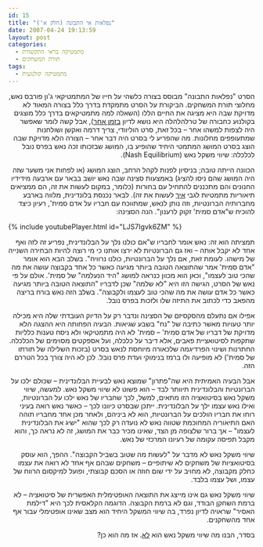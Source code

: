 ```yaml
---
id: 15
title: "נפלאות אי התבונה (חלק א')"
date: 2007-04-24 19:13:59
layout: post
categories: 
  - מתמטיקה בראי התקשורת
  - תורת המשחקים
tags: 
  - מתמטיקה קולנועית
---
```

<p class="MsoNormal" dir="rtl"><span> </span></p>
<p class="MsoNormal" dir="rtl"><span>הסרט "נפלאות התבונה" מבוסס בצורה כלשהי על חייו של המתמטיקאי ג'ון פורבס נאש, מחלוצי תורת המשחקים. הביקורת על הסרט מתמקדת בדרך כלל בצורה המאוד לא מדויקת שבה היא מציגה את החיים הללו (השאלה למה מתמטיקאים בדרך כלל מוצגים בקולנוע כחבורה של טרלהלהלה היא נושא לדיון <a href="http://www.gadial.net/2007/09/03/pi_movie_sucks/">בזמן אחר</a>), אבל קשה לומר שאפשר היה לצפות למשהו אחר – בכל זאת, סרט הוליוודי, צריך דרמה ואקשן ושולחנות שמתעופפים מחלונות. מה שהפריע לי בסרט היה דבר אחר – הצורה הלא מדויקת שבה הוצג בסרט המושג המתמטי היחיד שהופיע בו, המושג שבזכותו זכה נאש בפרס נובל לכלכלה: </span><span>שי</span><span>ווי משקל נאש (</span><span dir="ltr">Nash Equilibrium</span><span dir="rtl"></span><span dir="rtl"></span><span><span dir="rtl"></span><span dir="rtl"></span>).</span></p>
<p class="MsoNormal" dir="rtl"><span> </span></p>
<p class="MsoNormal" dir="rtl"><span>הכוונה הייתה טובה; בניסיון לפנות לקהל הרחב, הוצג המושג (או לפחות אני משער שזה היה המושג שהם ניסו להציג) באמצעות סצינה שבה נאש יושב בבאר עם ארבעה מידידיו החנונים והם מתכננים להתחיל עם בחורות (כלומר, במקום לעשות את זה, הם ממציאים תי</span><span>אור</span><span>יות מתמטיות לגבי <u>איך</u> לעשות את זה). לבאר נכנסת בלונדינית, מלווה בארבע מחברותיה הברונטיות, וזה נותן לנאש, שמתווכח עם חבריו על אדם סמית', רעיון כיצד להוכיח ש"אדם סמית' זקוק לרענון". הנה הסצינה:</span></p>

{% include youtubePlayer.html id="LJS7Igvk6ZM" %}

<p class="MsoNormal" dir="rtl"><span>תמציתה הוא זה: נאש אומר לחבריו ש"אם כולנו נלך על הבלונדינית, נפריע זה לזה ואף אחד לא יקבל אותה – ואז גם הברונטיות לא ירצו אותנו כי מי רוצה להיות הבחירה השנייה של מישהו. לעומת זאת, אם נלך על הברונטיות, כולנו נרוויח". בשלב הבא הוא אומר "אדם סמית' אמר שהתוצאה הטובה ביותר מגיעה כאשר כל אחד בקבוצה עושה את מה שהכי טוב לעצמו", וכאן הוא מכוון כנראה למושג "היד הנעלמה" של סמית'. אולם על פי נאש של הסרט, הגישה הזו היא "לא שלמה" שכן לדבריו "התוצאה הטובה ביותר מגיעה כאשר כל אדם עושה את מה שהכי טוב לעצמו ולקבוצה". בשלב הזה נאש בורח בריצה מהפאב כדי לכתוב את התיזה שלו ולזכות בפרס נובל.</span></p>
<p class="MsoNormal" dir="rtl"><span> </span></p>
<p class="MsoNormal" dir="rtl"><span>אפילו אם נתעלם מהסקסיזם של הסצינה ונדבר רק על הדיוק העובדתי שלה היא מכילה יותר טעויות מאשר כתיבה של "נח" בשבע שגיאות. הבעיה הפחותה היא ההצגה הלא מדויקת של דבריו של אדם סמית' – סמית' לא היה מתמטיקאי ולא ניסח טענות כלליות שתקפות לסיטואציית פאבים, אלא דיבר על כלכלה, ועל אספקטים מסוימים של הכלכלה. החתרנות ו</span><span>שי</span><span>נוי הפרדיגמה שלכ</span><span>אור</span><span>ה מיוחסת לנאש בסרט (בזכות השלילה של תורתו של סמית') לא מופיעה ולו ברמז בנימוקי ועדת פרס נובל. לכן לא היה צורך בכל הטררם הזה.</span></p>
<p class="MsoNormal" dir="rtl"><span> </span></p>
<p class="MsoNormal" dir="rtl"><span>אבל הבעיה האמיתית היא שה"פתרון" שמוצא נאש לבעיית הבלונדינית – שכולם ילכו על הברונטיות והבלונדינית תיוותר לבד – הוא פשוט לא </span><span>שי</span><span>ווי משקל נאש. למעשה, </span><span>שי</span><span>ווי משקל נאש בסיטואציה הזו מתאים, למשל, לכך שחבריו של נאש ילכו על הברונטיות, ואילו נאש עצמו ילך על הבלונדינית. ייתכן שבסרט כיוונו לכך – כאשר נאש רואה בעיני רוחו את חבריו הולכים על הברונטיות, הוא לא ביניהם, ולאחר מכן אחד מחבריו תוהה האם התי</span><span>אור</span><span>יה המחוכמת שטווה נאש לא נועדה רק לכך שהוא "י</span><span>שי</span><span>ג את הבלונדינית לעצמו" – אך ברור שלצופה מן הצד, שאינו מכיר כבר את המושג, זה לא נראה כך, והוא מקבל תפיסה עקומה של רעיונו המרכזי של נאש.</span></p>
<p class="MsoNormal" dir="rtl"><span>שי</span><span>ווי משקל נאש לא מדבר על "לעשות מה שטוב בשביל הקבוצה". ההפך, הוא עוסק בסיטואציות של משחקים לא </span><span>שי</span><span>תופיים – משחקים שבהם אף אחד לא רואה את עצמו כחלק מקבוצה, לא מחויב על ידי שום חוזה או הסכם קבוצתי, ופועל למיקסום הרווח של עצמו, ושל עצמו בלבד.</span></p>
<p class="MsoNormal" dir="rtl"><span> </span></p>
<p class="MsoNormal" dir="rtl"><span>שי</span><span>ווי משקל נאש גם אינו מייצג את התוצאה האופטימלית האפשרית של סיטואציה – לא ברמת השחקן הבודד, וגם לא ברמת הקבוצה. הדוגמה הקלאסית לכך היא "דילמת האסיר" שראויה לדיון נפרד, בה </span><span>שי</span><span>ווי המשקל היחיד הוא מצב שאינו אופטימלי עבור אף אחד מהשחקנים.</span></p>
<p class="MsoNormal" dir="rtl"><span> </span></p>
<p class="MsoNormal" dir="rtl"><span>בסדר, הבנו מה </span><span>שי</span><span>ווי משקל נאש הוא <u>לא</u>. אז מה הוא כן?</span></p>
